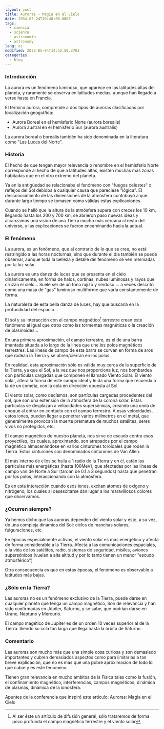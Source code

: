 ```yaml
---
layout: post
title: Auroras - Magia en el Cielo
date: 2004-05-24T10:48:00.000Z
tags:
  - ciencia
  - science
  - astronomía
  - astronomy
lang: es
modified: 2022-05-04T14:42:50.270Z
categories:
  - blog
---
```


### Introducción

La aurora es un fenómeno luminoso, que aparece en las latitudes altas del planeta, y raramente se observa en latitudes medias, aunque han llegado a verse hasta en Francia.

El término aurora, comprende a dos tipos de auroras clasificadas por localización geográfica:

- Aurora Boreal en el hemisferio Norte (aurora borealis)
- Aurora austral en el hemisferio Sur (aurora australis)

La aurora boreal o borealis también ha sido denominada en la literatura como "Las Luces del Norte".

### Historia

El hecho de que tengan mayor relevancia o renombre en el hemisferio Norte corresponde al hecho de que a latitudes altas, existen muchas mas zonas habitadas que en el otro extremo del planeta.

Ya en la antigüedad se relacionaba el fenómeno con "fuegos celestes" o reflejos del Sol debidos a cualquier causa que pareciese "lógica". El desconocimiento de las dimensiones de la atmósfera contribuyó a que durante largo tiempo se tomasen como válidas estas explicaciones.

Cuando se halló que la altura de la atmósfera supera con creces los 10 km, llegando hasta los 200 y 700 km, se abrieron paso nuevas ideas y alcanzamos una vision de una Tierra mucho más cercana al resto del universo, y las explicaciones se fueron encaminando hacia la actual.

### El fenómeno

La aurora, es un fenómeno, que al contrario de lo que se cree, no está restringido a las horas nocturnas, sino que durante el día también se puede observar, aunque toda la belleza y detalle del fenómeno se ven mermadas por la luz solar.

La aurora es una danza de luces que se presenta en el cielo dinámicamente, en forma de halos, cortinas, nubes luminosas y rayos que cruzan el cielo... Suele ser de un tono rojizo y verdoso.... a veces descrito como una masa de "gas" luminoso multiforme que varía constantemente de forma.

La naturaleza de esta bella danza de luces, hay que buscarla en la profundidad del espacio...

El sol y su interacción con el campo magnético[^1] terrestre crean este fenómeno al igual que otros como las tormentas magnéticas o la creación de plasmoides...

En una primera aproximación, el campo terrestre, es el de una barra imantada situada a lo largo de la línea que une los polos magnéticos terrestres. Las líneas de campo de esta barra se curvan en forma de aros que rodean la Tierra y se abren/cierran en los polos.

En realidad, esta aproximación sólo es válida muy cerca de la superficie de la Tierra, ya que el Sol, a la vez que nos proporciona luz, nos bombardea con partículas cargadas que componen el llamado Viento Solar. El viento solar, altera la forma de este campo ideal y le da una forma que recuerda a la de un cometa, con la cola en dirección opuesta al Sol.

El viento solar, como decíamos, son partículas cargadas procedentes del sol, que son una extensión de la atmósfera de la corona solar. Estas partículas se desplazan a velocidades supersónicas, creando una onda de choque al entrar en contacto con el campo terrestre. A esas velocidades, estos iones, pueden llegar a penetrar varios milímetros en el metal, que generalmente provocan la muerte prematura de muchos satélites, seres vivos no protegidos, etc.

El campo magnético de nuestro planeta, nos sirve de escudo contra esos proyectiles, los cuales, aproximando, son atrapados por el campo magnético almacenándose en varios cinturones toroidales que roden la Tierra. Estos cinturones son denominados cinturones de Van Allen.

El más interno de ellos se halla a 1 radio de la Tierra y en él, están las partículas más energéticas (hasta 100MeV), que afectadas por las líneas de campo van de Norte a Sur (tardan de 0.1 a 3 segundos) hasta que penetran por los polos, interaccionando con la atmósfera.

Es en esta interacción cuando esos iones, excitan átomos de oxígeno y nitrógeno, los cuales al desescitarse dan lugar a los maravillosos colores que observamos.

### ¿Ocurren siempre?

Ya hemos dicho que las auroras dependen del viento solar y éste, a su vez, de una compleja dinámica del Sol: ciclos de manchas solares, fulguraciones, etc.

En épocas especialmente activas, el viento solar es más energético y afecta de forma considerable a la Tierra. Afecta a las comunicaciones espaciales, a la vida de los satélites, radio, sistemas de seguridad, misiles, aviones supersónicos (vuelan a alta altitud y por lo tanto tienen un menor "escudo atmosférico")

Otra consecuencia es que en estas épocas, el fenómeno es observable a latitudes más bajas.

### ¿Sólo en la Tierra?

Las auroras no es un fenómeno exclusivo de la Tierra, puede darse en cualquier planeta que tenga un campo magnético, Son de relevancia y han sido confirmadas en Júpiter, Saturno, y se sabe, que podrían darse en Urano, Neptuno y Mercurio.

El campo magético de Jupiter es de un orden 10 veces superior al de la Tierra. Siendo su cola tan larga que llega hasta la órbita de Saturno.

### Comentario

Las auroras son mucho más que una simple cosa curiosa y son demasiado importantes y cubren demasiados aspectos como para limitarlas a tan breve explicación, que no es mas que una pobre aproximacion de todo lo que cubre y es este fenomeno.

Tienen gran relevancia en mucho ámbitos de la Física tales como la fusión, el confinamiento magnético, interferencias, campos magnéticos, dinámica de plasmas, dinámica de la ionosfera.

Apuntes de la conferencia que inspiró este artículo: Auroras: Magia en el Cielo

[^1]: Al ser éste un artículo de difusión general, sólo trataremos de forma poco profunda el campo magnético terrestre y el viento solar
